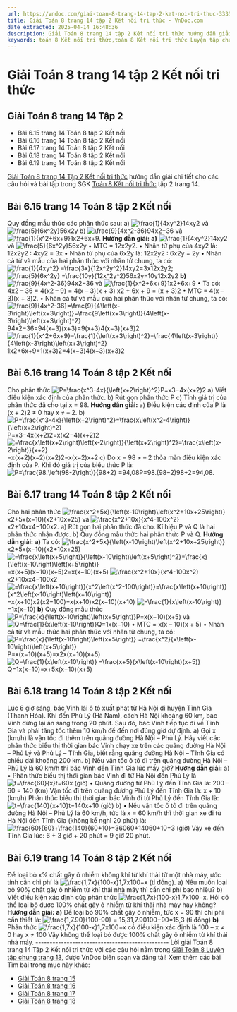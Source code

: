 ```yaml
---
url: https://vndoc.com/giai-toan-8-trang-14-tap-2-ket-noi-tri-thuc-333597
title: Giải Toán 8 trang 14 tập 2 Kết nối tri thức - VnDoc.com
date_extracted: 2025-04-14 16:48:36
description: Giải Toán 8 trang 14 tập 2 Kết nối tri thức hướng dẫn giải chi tiết các câu hỏi và bài tập trong SGK Toán 8 Kết nối tri thức tập 2.
keywords: toán 8 Kết nối tri thức,toán 8 Kết nối tri thức Luyện tập chung trang 13,toán lớp 8 Kết nối tri thức,giải toán 8 Kết nối tri thức,giải sgk toán 8 Kết nối tri thức,sgk toán 8 Kết nối tri thức,toán 8 Luyện tập chung trang 13,giải toán 8 Luyện tập chung trang 13,Luyện tập chung trang 13 toán 8,giải Luyện tập chung trang 13 toán 8,toán 8 trang 14,giải toán 8 trang 14,giải toán lớp 8 trang 14,toán lớp 8 trang 14,bài 6.19 sgk toán 8 tập 2,Bài 6.18 sgk toán 8 tập 2,Bài 6.17 sgk toán 8 tập 2
---
```


# Giải Toán 8 trang 14 tập 2 Kết nối tri thức
## **Giải Toán 8 trang 14 Tập 2**
  * Bài 6.15 trang 14 Toán 8 tập 2 Kết nối
  * Bài 6.16 trang 14 Toán 8 tập 2 Kết nối
  * Bài 6.17 trang 14 Toán 8 tập 2 Kết nối
  * Bài 6.18 trang 14 Toán 8 tập 2 Kết nối
  * Bài 6.19 trang 14 Toán 8 tập 2 Kết nối

[Giải Toán 8 trang 14 Tập 2 Kết nối tri thức](<https://vndoc.com/giai-toan-8-trang-14-tap-2-ket-noi-tri-thuc-333597>) hướng dẫn giải chi tiết cho các câu hỏi và bài tập trong SGK [Toán 8 Kết nối tri thức](<https://vndoc.com/toan-8-ket-noi-tri-thuc>) tập 2 trang 14.
## **Bài 6.15 trang 14 Toán 8 tập 2 Kết nối**
Quy đồng mẫu thức các phân thức sau:
a\) ![\\frac{1}{4xy^2}](https://i.vdoc.vn/data/image/blank.png)14xy2 và ![\\frac{5}{6x^2y}](https://i.vdoc.vn/data/image/blank.png)56x2y
b\) ![\\frac{9}{4x^2-36}](https://i.vdoc.vn/data/image/blank.png)94x2−36 và ![\\frac{1}{x^2+6x+9}](https://i.vdoc.vn/data/image/blank.png)1x2+6x+9.
**Hướng dẫn giải:**
**a\)** ![\\frac{1}{4xy^2}](https://i.vdoc.vn/data/image/blank.png)14xy2 và ![\\frac{5}{6x^2y}](https://i.vdoc.vn/data/image/blank.png)56x2y
• MTC = 12x2y2.
• Nhân tử phụ của 4xy2 là: 12x2y2 : 4xy2 = 3x
• Nhân tử phụ của 6x2y là: 12x2y2 : 6x2y = 2y
• Nhân cả tử và mẫu của hai phân thức với nhân tử chung, ta có:
![\\frac{1}{4xy^2} =\\frac{3x}{12x^2y^2}](https://i.vdoc.vn/data/image/blank.png)14xy2=3x12x2y2; ![\\frac{5}{6x^2y} =\\frac{10y}{12x^2y^2}](https://i.vdoc.vn/data/image/blank.png)56x2y=10y12x2y2
**b\)** ![\\frac{9}{4x^2-36}](https://i.vdoc.vn/data/image/blank.png)94x2−36 và ![\\frac{1}{x^2+6x+9}](https://i.vdoc.vn/data/image/blank.png)1x2+6x+9
• Ta có:
4x2 – 36 = 4\(x2 – 9\) = 4\(x – 3\)\(x + 3\)
x2 \+ 6x + 9 = \(x + 3\)2
• MTC = 4\(x – 3\)\(x + 3\)2.
• Nhân cả tử và mẫu của hai phân thức với nhân tử chung, ta có:
![\\frac{9}{4x^2-36}=\\frac{9}{4\\left\(x-3\\right\)\\left\(x+3\\right\)}=\\frac{9\\left\(x+3\\right\)}{4\\left\(x-3\\right\)\\left\(x+3\\right\)^2}](https://i.vdoc.vn/data/image/blank.png)94x2−36=94\(x−3\)\(x+3\)=9\(x+3\)4\(x−3\)\(x+3\)2
![\\frac{1}{x^2+6x+9}=\\frac{1}{\\left\(x+3\\right\)^2}=\\frac{4\\left\(x-3\\right\)}{4\\left\(x-3\\right\)\\left\(x+3\\right\)^2}](https://i.vdoc.vn/data/image/blank.png)1x2+6x+9=1\(x+3\)2=4\(x−3\)4\(x−3\)\(x+3\)2
## **Bài 6.16 trang 14 Toán 8 tập 2 Kết nối**
Cho phân thức ![P=\\frac{x^3-4x}{\\left\(x+2\\right\)^2}](https://i.vdoc.vn/data/image/blank.png)P=x3−4x\(x+2\)2
a\) Viết điều kiện xác định của phân thức.
b\) Rút gọn phân thức P
c\) Tính giá trị của phân thức đã cho tại x = 98.
**Hướng dẫn giải:**
a\) Điều kiện các định của P là \(x + 2\)2 ≠ 0 hay x ≠ – 2.
b\) ![P=\\frac{x^3-4x}{\\left\(x+2\\right\)^2}=\\frac{x\\left\(x^2-4\\right\)}{\\left\(x+2\\right\)^2}](https://i.vdoc.vn/data/image/blank.png)P=x3−4x\(x+2\)2=x\(x2−4\)\(x+2\)2
![=\\frac{x\\left\(x+2\\right\)\\left\(x-2\\right\)}{\\left\(x+2\\right\)^2}=\\frac{x\\left\(x-2\\right\)}{x+2}](https://i.vdoc.vn/data/image/blank.png)=x\(x+2\)\(x−2\)\(x+2\)2=x\(x−2\)x+2
c\) Do x = 98 ≠ – 2 thỏa mãn điều kiện xác định của P.
Khi đó giá trị của biểu thức P là:
![P=\\frac{98.\\left\(98-2\\right\)}{98+2} =94,08](https://i.vdoc.vn/data/image/blank.png)P=98.\(98−2\)98+2=94,08.
## **Bài 6.17 trang 14 Toán 8 tập 2 Kết nối**
Cho hai phân thức ![\\frac{x^2+5x}{\\left\(x-10\\right\)\\left\(x^2+10x+25\\right\)}](https://i.vdoc.vn/data/image/blank.png)x2+5x\(x−10\)\(x2+10x+25\) và ![\\frac{x^2+10x}{x^4-100x^2}](https://i.vdoc.vn/data/image/blank.png)x2+10xx4−100x2.
a\) Rút gọn hai phân thức đã cho. Kí hiệu P và Q là hai phân thức nhận được.
b\) Quy đồng mẫu thức hai phân thức P và Q.
**Hướng dẫn giải:**
**a\)** Ta có: ![\\frac{x^2+5x}{\\left\(x-10\\right\)\\left\(x^2+10x+25\\right\)}](https://i.vdoc.vn/data/image/blank.png)x2+5x\(x−10\)\(x2+10x+25\)
![=\\frac{x\\left\(x+5\\right\)}{\\left\(x-10\\right\)\\left\(x+5\\right\)^2}=\\frac{x}{\\left\(x-10\\right\)\\left\(x+5\\right\)}](https://i.vdoc.vn/data/image/blank.png)=x\(x+5\)\(x−10\)\(x+5\)2=x\(x−10\)\(x+5\)
![\\frac{x^2+10x}{x^4-100x^2}](https://i.vdoc.vn/data/image/blank.png)x2+10xx4−100x2![=\\frac{x\\left\(x+10\\right\)}{x^2\\left\(x^2-100\\right\)}=\\frac{x\\left\(x+10\\right\)}{x^2\\left\(x-10\\right\)\\left\(x+10\\right\)}](https://i.vdoc.vn/data/image/blank.png)=x\(x+10\)x2\(x2−100\)=x\(x+10\)x2\(x−10\)\(x+10\)
![=\\frac{1}{x\\left\(x-10\\right\)}](https://i.vdoc.vn/data/image/blank.png)=1x\(x−10\)
**b\)** Quy đồng mẫu thức ![P=\\frac{x}{\\left\(x-10\\right\)\\left\(x+5\\right\)}](https://i.vdoc.vn/data/image/blank.png)P=x\(x−10\)\(x+5\) và ![Q=\\frac{1}{x\\left\(x-10\\right\)}](https://i.vdoc.vn/data/image/blank.png)Q=1x\(x−10\)
• MTC = x\(x – 10\)\(x + 5\)
• Nhân cả tử và mẫu thức hai phân thức với nhân tử chung, ta có:
![P=\\frac{x}{\\left\(x-10\\right\)\\left\(x+5\\right\)} =\\frac{x^2}{x\\left\(x-10\\right\)\\left\(x+5\\right\)}](https://i.vdoc.vn/data/image/blank.png)P=x\(x−10\)\(x+5\)=x2x\(x−10\)\(x+5\)
![Q=\\frac{1}{x\\left\(x-10\\right\)} =\\frac{x+5}{x\\left\(x-10\\right\)\(x+5\)}](https://i.vdoc.vn/data/image/blank.png)Q=1x\(x−10\)=x+5x\(x−10\)\(x+5\)
## **Bài 6.18 trang 14 Toán 8 tập 2 Kết nối**
Lúc 6 giờ sáng, bác Vinh lái ô tô xuất phát từ Hà Nội đi huyện Tĩnh Gia \(Thanh Hóa\). Khi đến Phủ Lý \(Hà Nam\), cách Hà Nội khoảng 60 km, bác Vinh dừng lại ăn sáng trong 20 phút. Sau đó, bác Vinh tiếp tục đi về Tĩnh Gia và phải tăng tốc thêm 10 km/h để đến nơi đúng giờ dự định.
a\) Gọi x \(km/h\) là vận tốc đi thêm trên quãng đường Hà Nội – Phủ Lý. Hãy viết các phân thức biểu thị thời gian bác Vinh chạy xe trên các quãng đường Hà Nội – Phủ Lý và Phủ Lý – Tĩnh Gia, biết rằng quãng đường Hà Nội – Tĩnh Gia có chiều dài khoảng 200 km.
b\) Nếu vận tốc ô tô đi trên quãng đường Hà Nội – Phủ Lý là 60 km/h thì bác Vinh đến Tĩnh Gia lúc mấy giờ?
**Hướng dẫn giải:**
a\) • Phân thức biểu thị thời gian bác Vinh đi từ Hà Nội đến Phủ Lý là ![t=\\frac{60}{x}](https://i.vdoc.vn/data/image/blank.png)t=60x \(giờ\)
• Quãng đường từ Phủ Lý đến Tĩnh Gia là: 200 – 60 = 140 \(km\)
Vận tốc đi trên quãng đường Phủ Lý đến Tĩnh Gia là: x + 10 \(km/h\)
Phân thức biểu thị thời gian bác Vinh đi từ Phủ Lý đến Tĩnh Gia là: ![t=\\frac{140}{x+10}](https://i.vdoc.vn/data/image/blank.png)t=140x+10 \(giờ\)
b\) • Nếu vận tốc ô tô đi trên quãng đường Hà Nội – Phủ Lý là 60 km/h, tức là x = 60 km/h thì thời gian xe đi từ Hà Nội đến Tĩnh Gia \(không kể nghỉ 20 phút\) là:
![\\frac{60}{60}+\\frac{140}{60+10}=3](https://i.vdoc.vn/data/image/blank.png)6060+14060+10=3 \(giờ\)
Vậy xe đến Tĩnh Gia lúc: 6 + 3 giờ + 20 phút = 9 giờ 20 phút.
## **Bài 6.19 trang 14 Toán 8 tập 2 Kết nối**
Để loại bỏ x% chất gây ô nhiễm không khí từ khí thải từ một nhà máy, ước tính cần chi phí là ![\\frac{1,7x}{100-x}](https://i.vdoc.vn/data/image/blank.png)1,7x100−x \(tỉ đồng\).
a\) Nếu muốn loại bỏ 90% chất gây ô nhiễm từ khí thải nhà máy thì cần chi phí bao nhiêu?
b\) Viết điều kiện xác định của phân thức ![\\frac{1,7x}{100-x}](https://i.vdoc.vn/data/image/blank.png)1,7x100−x. Hỏi có thể loại bỏ được 100% chất gây ô nhiễm từ khí thải nhà máy hay không?
**Hướng dẫn giải:**
**a\)** Để loại bỏ 90% chất gây ô nhiễm, tức x = 90 thì chi phí cần thiết là:
![\\frac{1,7.90}{100-90} = 15,3](https://i.vdoc.vn/data/image/blank.png)1,7.90100−90=15,3 \(tỉ đồng\)
**b\)** Phân thức ![\\frac{1,7x}{100-x}](https://i.vdoc.vn/data/image/blank.png)1,7x100−x có điều kiện xác định là 100 – x ≠ 0 hay x ≠ 100
Vậy không thể loại bỏ được 100% chất gây ô nhiễm từ khí thải nhà máy.
\-----------------------------------------------
Lời giải Toán 8 trang 14 Tập 2 Kết nối tri thức với các câu hỏi nằm trong [Giải Toán 8 Luyện tập chung trang 13](<https://vndoc.com/toan-8-luyen-tap-chung-trang-13-313920>), được VnDoc biên soạn và đăng tải\!
Xem thêm các bài Tìm bài trong mục này khác:
  * [Giải Toán 8 trang 15 ](</giai-toan-8-trang-15-tap-2-ket-noi-tri-thuc-333598>)
  * [Giải Toán 8 trang 16 ](</giai-toan-8-trang-16-tap-2-ket-noi-tri-thuc-333599>)
  * [Giải Toán 8 trang 17 ](</giai-toan-8-trang-17-tap-2-ket-noi-tri-thuc-333600>)
  * [Giải Toán 8 trang 18 ](</giai-toan-8-trang-18-tap-2-ket-noi-tri-thuc-333601>)

